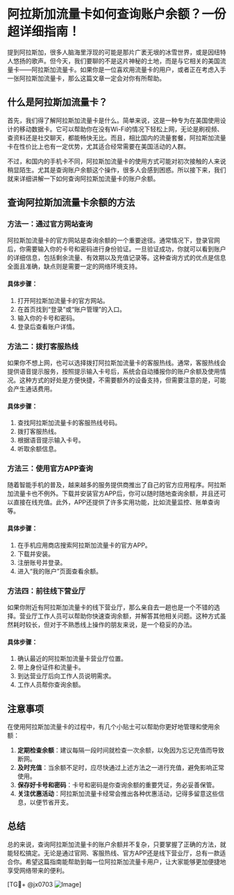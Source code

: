 # 阿拉斯加流量卡如何查询账户余额？一份超详细指南！

提到阿拉斯加，很多人脑海里浮现的可能是那片广袤无垠的冰雪世界，或是因纽特人悠扬的歌声。但今天，我们要聊的不是这片神秘的土地，而是与它相关的美国流量卡——阿拉斯加流量卡。如果你是一位喜欢用流量卡的用户，或者正在考虑入手一张阿拉斯加流量卡，那么这篇文章一定会对你有所帮助。

## 什么是阿拉斯加流量卡？

首先，我们得了解阿拉斯加流量卡是什么。简单来说，这是一种专为在美国使用设计的移动数据卡。它可以帮助你在没有Wi-Fi的情况下轻松上网，无论是刷视频、查资料还是社交聊天，都能畅快无比。而且，相比国内的流量套餐，阿拉斯加流量卡在性价比上也有一定优势，尤其适合经常需要在美国活动的人群。

不过，和国内的手机卡不同，阿拉斯加流量卡的使用方式可能对初次接触的人来说稍显陌生。尤其是查询账户余额这个操作，很多人会感到困惑。所以接下来，我们就来详细讲解一下如何查询阿拉斯加流量卡的账户余额。

## 查询阿拉斯加流量卡余额的方法

### 方法一：通过官方网站查询

阿拉斯加流量卡的官方网站是查询余额的一个重要途径。通常情况下，登录官网后，你需要输入你的卡号和密码进行身份验证。一旦验证成功，你就可以看到账户的详细信息，包括剩余流量、有效期以及充值记录等。这种查询方式的优点是信息全面且准确，缺点则是需要一定的网络环境支持。

#### 具体步骤：
1. 打开阿拉斯加流量卡的官方网站。
2. 在首页找到“登录”或“账户管理”的入口。
3. 输入你的卡号和密码。
4. 登录后查看账户详情。

### 方法二：拨打客服热线

如果你不想上网，也可以选择拨打阿拉斯加流量卡的客服热线。通常，客服热线会提供语音提示服务，按照提示输入卡号后，系统会自动播报你的账户余额及使用情况。这种方式的好处是方便快捷，不需要额外的设备支持，但需要注意的是，可能会产生通话费用。

#### 具体步骤：
1. 查找阿拉斯加流量卡的客服热线号码。
2. 拨打客服热线。
3. 根据语音提示输入卡号。
4. 听取余额信息。

### 方法三：使用官方APP查询

随着智能手机的普及，越来越多的服务提供商推出了自己的官方应用程序。阿拉斯加流量卡也不例外。下载并安装官方APP后，你可以随时随地查询余额，并且还可以直接在线充值。此外，APP还提供了许多实用功能，比如流量监控、账单查询等。

#### 具体步骤：
1. 在手机应用商店搜索阿拉斯加流量卡的官方APP。
2. 下载并安装。
3. 注册账号并登录。
4. 进入“我的账户”页面查看余额。

### 方法四：前往线下营业厅

如果你附近有阿拉斯加流量卡的线下营业厅，那么亲自去一趟也是一个不错的选择。营业厅工作人员可以帮助你快速查询余额，并解答其他相关问题。这种方式虽然耗时较长，但对于不熟悉线上操作的朋友来说，是一个稳妥的办法。

#### 具体步骤：
1. 确认最近的阿拉斯加流量卡营业厅位置。
2. 带上身份证件和流量卡。
3. 到达营业厅后向工作人员说明需求。
4. 工作人员帮你查询余额。

## 注意事项

在使用阿拉斯加流量卡的过程中，有几个小贴士可以帮助你更好地管理和使用余额：

1. **定期检查余额**：建议每隔一段时间就检查一次余额，以免因为忘记充值而导致断网。
2. **及时充值**：当余额不足时，应尽快通过上述方法之一进行充值，避免影响正常使用。
3. **保存好卡号和密码**：卡号和密码是你查询余额的重要凭证，务必妥善保管。
4. **关注优惠活动**：阿拉斯加流量卡经常会推出各种优惠活动，记得多留意这些信息，以便节省开支。

## 总结

总的来说，查询阿拉斯加流量卡的账户余额并不复杂，只要掌握了正确的方法，就能轻松搞定。无论是通过官网、客服热线、官方APP还是线下营业厅，总有一款适合你。希望这篇指南能帮助到每一位阿拉斯加流量卡用户，让大家能够更加便捷地享受网络带来的便利。

[TG💪+ @jx0703 ![Image](https://github.com/user-attachments/assets/dbca1d08-cadb-493c-b0ec-ad6f7a83f270)]